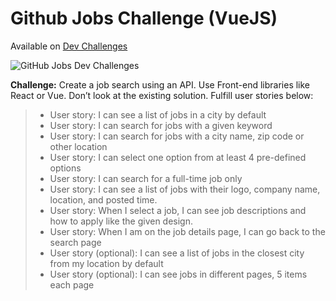 # Github Jobs Challenge (VueJS)

Available on [Dev Challenges](https://devchallenges.io/challenges/TtUjDt19eIHxNQ4n5jps)

![GitHub Jobs Dev Challenges](https://firebasestorage.googleapis.com/v0/b/devchallenges-1234.appspot.com/o/challengesDesigns%2FJobSearchThumbnail.png?alt=media&token=59d40095-f280-478f-a8c9-dc9d49f14471)

**Challenge:** Create a job search using an API. Use Front-end libraries like React or Vue. Don’t look at the existing solution. Fulfill user stories below:

> - User story: I can see a list of jobs in a city by default
> - User story: I can search for jobs with a given keyword
> - User story: I can search for jobs with a city name, zip code or other location
> - User story: I can select one option from at least 4 pre-defined options
> - User story: I can search for a full-time job only
> - User story: I can see a list of jobs with their logo, company name, location, and posted time.
> - User story: When I select a job, I can see job descriptions and how to apply like the given design.
> - User story: When I am on the job details page, I can go back to the search page
> - User story (optional): I can see a list of jobs in the closest city from my location by default
> - User story (optional): I can see jobs in different pages, 5 items each page
